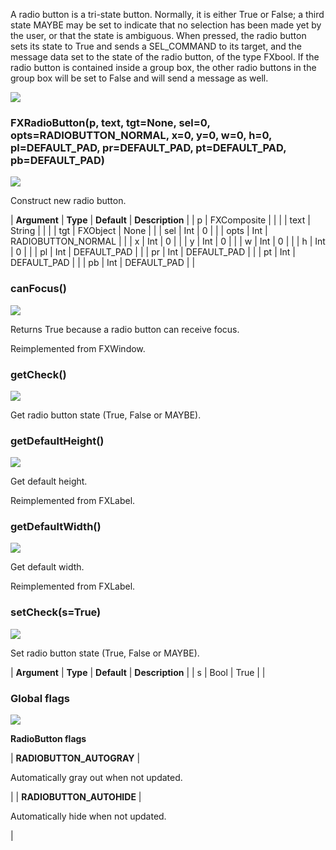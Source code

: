 A radio button is a tri-state button. Normally, it is either True or False; a third state MAYBE may be set to indicate that no selection has been made yet by the user, or that the state is ambiguous. When pressed, the radio button sets its state to True and sends a SEL_COMMAND to its target, and the message data set to the state of the radio button, of the type FXbool. If the radio button is contained inside a group box, the other radio buttons in the group box will be set to False and will send a message as well.

![](https://help.3ds.com/2023/English/DSSIMULIA_Established/SIMACAERefImages/gui-fxradiobutton.png)

### FXRadioButton(p, text, tgt=None, sel=0, opts=RADIOBUTTON_NORMAL, x=0, y=0, w=0, h=0, pl=DEFAULT_PAD, pr=DEFAULT_PAD, pt=DEFAULT_PAD, pb=DEFAULT_PAD)

![](https://help.3ds.com/2023/English/DSSIMULIA_Established/IconsReference/butix_top_wline.png)

Construct new radio button.

| **Argument** | **Type** | **Default** | **Description** |
| p | FXComposite | | |
| text | String | | |
| tgt | FXObject | None | |
| sel | Int | 0 | |
| opts | Int | RADIOBUTTON_NORMAL | |
| x | Int | 0 | |
| y | Int | 0 | |
| w | Int | 0 | |
| h | Int | 0 | |
| pl | Int | DEFAULT_PAD | |
| pr | Int | DEFAULT_PAD | |
| pt | Int | DEFAULT_PAD | |
| pb | Int | DEFAULT_PAD | |

### canFocus()

![](https://help.3ds.com/2023/English/DSSIMULIA_Established/IconsReference/butix_top_wline.png)

Returns True because a radio button can receive focus.

Reimplemented from FXWindow.

### getCheck()

![](https://help.3ds.com/2023/English/DSSIMULIA_Established/IconsReference/butix_top_wline.png)

Get radio button state (True, False or MAYBE).

### getDefaultHeight()

![](https://help.3ds.com/2023/English/DSSIMULIA_Established/IconsReference/butix_top_wline.png)

Get default height.

Reimplemented from FXLabel.

### getDefaultWidth()

![](https://help.3ds.com/2023/English/DSSIMULIA_Established/IconsReference/butix_top_wline.png)

Get default width.

Reimplemented from FXLabel.

### setCheck(s=True)

![](https://help.3ds.com/2023/English/DSSIMULIA_Established/IconsReference/butix_top_wline.png)

Set radio button state (True, False or MAYBE).

| **Argument** | **Type** | **Default** | **Description** |
| s | Bool | True | |

### Global flags

![](https://help.3ds.com/2023/English/DSSIMULIA_Established/IconsReference/butix_top_wline.png)

**RadioButton flags**

| **RADIOBUTTON_AUTOGRAY** |

Automatically gray out when not updated.

|
| **RADIOBUTTON_AUTOHIDE** |

Automatically hide when not updated.

|
